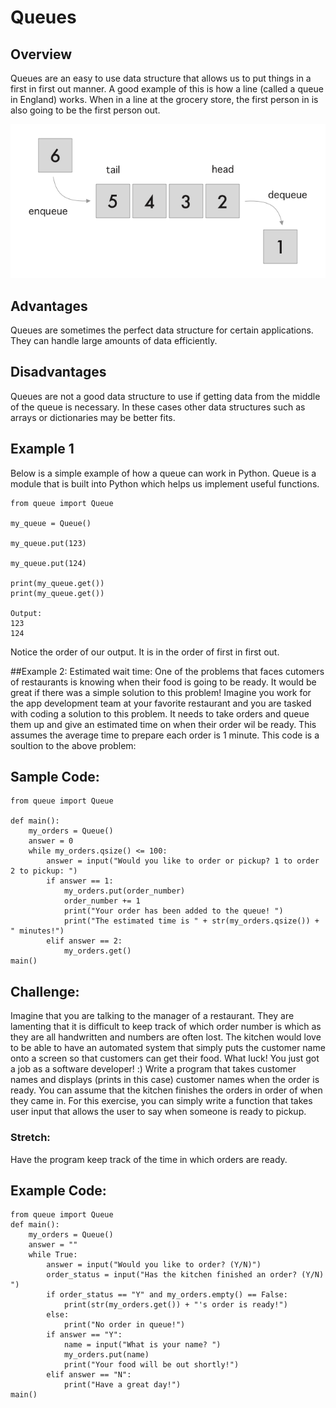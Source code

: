 # Queues

## Overview
Queues are an easy to use data structure that allows us to put things in a first in first out manner. A good example of this is how a line (called a queue in England) works. When in a line at the grocery store, the first person in is also going to be the first person out. 

![image info](./queue-data-structure.png)

## Advantages
Queues are sometimes the perfect data structure for certain applications. They can handle large amounts of data efficiently.

## Disadvantages
Queues are not a good data structure to use if getting data from the middle of the queue is necessary. In these cases other data structures such as arrays or dictionaries may be better fits.

## Example 1
Below is a simple example of how a queue can work in Python. Queue is a module that is built into Python which helps us implement useful functions.
    
    from queue import Queue
     
    my_queue = Queue()
    
    my_queue.put(123)
    
    my_queue.put(124)
    
    print(my_queue.get())
    print(my_queue.get())

    Output:
    123
    124

Notice the order of our output. It is in the order of first in first out.

##Example 2:
Estimated wait time:
One of the problems that faces cutomers of restaurants is knowing when their food is going to be ready. It would be great if there was a simple solution to this problem! Imagine you work for the app development team at your favorite restaurant and you are tasked with coding a solution to this problem. It needs to take orders and queue them up and give an estimated time on when their order wil be ready. This assumes the average time to prepare each order is 1 minute.
This code is a soultion to the above problem:

## Sample Code:

    from queue import Queue
    
    def main():
        my_orders = Queue()
        answer = 0
        while my_orders.qsize() <= 100:
            answer = input("Would you like to order or pickup? 1 to order 2 to pickup: ")
            if answer == 1:
                my_orders.put(order_number)
                order_number += 1
                print("Your order has been added to the queue! ")
                print("The estimated time is " + str(my_orders.qsize()) + " minutes!")
            elif answer == 2:
                my_orders.get()
    main()


## Challenge:
Imagine that you are talking to the manager of a restaurant. They are lamenting that it is difficult to keep track of which order number is which as they are all handwritten and numbers are often lost. The kitchen would love to be able to have an automated system that simply puts the customer name onto a screen so that customers can get their food. What luck! You just got a job as a software developer! :) Write a program that takes customer names and displays (prints in this case) customer names when the order is ready. You can assume that the kitchen finishes the orders in order of when they came in. For this exercise, you can simply write a function that takes user input that allows the user to say when someone is ready to pickup.

### Stretch:
Have the program keep track of the time in which orders are ready.

## Example Code:

    from queue import Queue
    def main():
        my_orders = Queue()
        answer = ""
        while True:
            answer = input("Would you like to order? (Y/N)")
            order_status = input("Has the kitchen finished an order? (Y/N) ")
            if order_status == "Y" and my_orders.empty() == False:
                print(str(my_orders.get()) + "'s order is ready!")
            else:
                print("No order in queue!")
            if answer == "Y":
                name = input("What is your name? ")
                my_orders.put(name)
                print("Your food will be out shortly!")
            elif answer == "N":
                print("Have a great day!")
    main()
